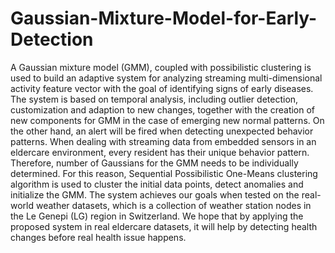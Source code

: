 # Gaussian-Mixture-Model-for-Early-Detection
A Gaussian mixture model (GMM), coupled with possibilistic clustering is used to build an adaptive system for analyzing streaming multi-dimensional activity feature vector with the goal of identifying signs of early diseases. The system is based on temporal analysis, including outlier detection, customization and adaption to new changes, together with the creation of new components for GMM in the case of emerging new normal patterns. On the other hand, an alert will be fired when detecting unexpected behavior patterns. When dealing with streaming data from embedded sensors in an eldercare environment, every resident has their unique behavior pattern. Therefore, number of Gaussians for the GMM needs to be individually determined. For this reason, Sequential Possibilistic One-Means clustering algorithm is used to cluster the initial data points, detect anomalies and initialize the GMM. The system achieves our goals when tested on the real-world weather datasets, which is a collection of weather station nodes in the Le Genepi (LG) region in Switzerland. We hope that by applying the proposed system in real eldercare datasets, it will help by detecting health changes before real health issue happens.
